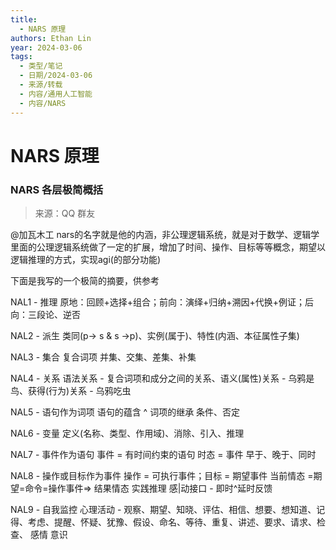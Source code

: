 ```yaml
---
title:
  - NARS 原理
authors: Ethan Lin
year: 2024-03-06
tags:
  - 类型/笔记
  - 日期/2024-03-06
  - 来源/转载
  - 内容/通用人工智能
  - 内容/NARS
---
```

# NARS 原理



### NARS 各层极简概括


> 来源：QQ 群友

@加瓦木工  nars的名字就是他的内涵，非公理逻辑系统，就是对于数学、逻辑学里面的公理逻辑系统做了一定的扩展，增加了时间、操作、目标等等概念，期望以逻辑推理的方式，实现agi(的部分功能)

下面是我写的一个极简的摘要，供参考

 NAL1 - 推理
原地：回顾+选择+组合；前向：演绎+归纳+溯因+代换+例证；后向：三段论、逆否

NAL2 - 派生
类同(p-> s & s ->p)、实例(属于)、特性(内涵、本征属性子集)

NAL3 - 集合
复合词项
并集、交集、差集、补集

NAL4 - 关系
语法关系 - 复合词项和成分之间的关系、语义(属性)关系 - 乌鸦是鸟、获得(行为)关系 - 乌鸦吃虫

NAL5 - 语句作为词项
语句的蕴含 ^ 词项的继承
条件、否定

NAL6 - 变量
定义(名称、类型、作用域)、消除、引入、推理

NAL7 - 事件作为语句
事件 = 有时间约束的语句
时态 = 事件
早于、晚于、同时

NAL8 - 操作或目标作为事件
操作 = 可执行事件；目标 = 期望事件
当前情态 =期望=命令=操作事件⇒ 结果情态
实践推理
感|动接口 - 即时^延时反馈

NAL9 - 自我监控
心理活动 - 观察、期望、知晓、评估、相信、想要、想知道、记得、考虑、提醒、怀疑、犹豫、假设、命名、等待、重复、讲述、要求、请求、检查、
感情
意识
